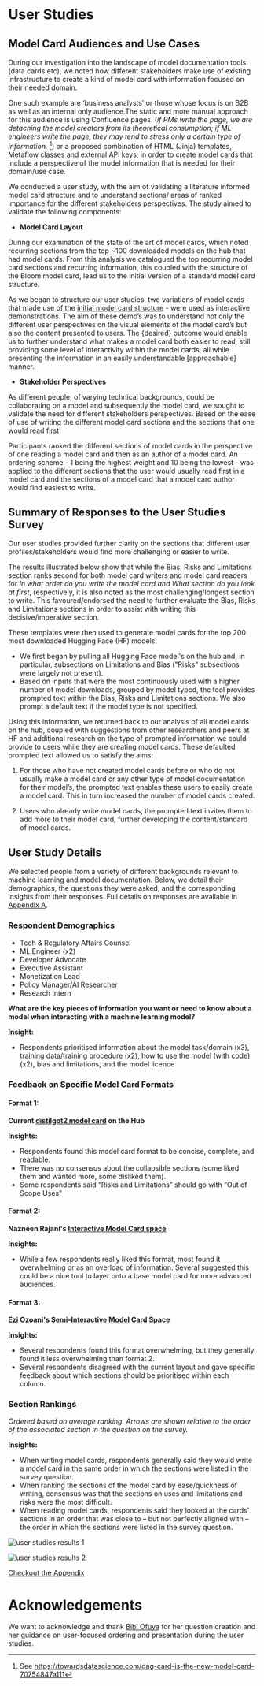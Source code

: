 # User Studies
## Model Card Audiences and Use Cases

During our investigation into the landscape of model documentation tools (data cards etc), we noted how different stakeholders make use of existing infrastructure to create a kind of model card with information focused on their needed domain.

One such example are ‘business analysts’ or those whose focus is on B2B as well as an internal only audience.The static and more manual approach for this audience is using Confluence pages. (*if PMs write the page, we are detaching the model creators from its theoretical consumption; if ML engineers write the page, they may tend to stress only a certain type of information.* [^1]) or a proposed combination of HTML (Jinja) templates, Metaflow classes and external APi keys, in order to create model cards that include a perspective of the model information that is needed for their domain/use case. 

We conducted a user study, with the aim of validating a literature informed model card structure and to understand sections/ areas of ranked importance for the different stakeholders perspectives. The study aimed to validate the following components:

* **Model Card Layout** 

During our examination of the state of the art of model cards, which noted recurring sections from the top ~100 downloaded models on the hub that had model cards. From this analysis we catalogued the top recurring model card sections and recurring information, this coupled with the structure of the Bloom model card, lead us to the initial version of a standard model card structure. 

As we began to structure our user studies, two variations of model cards - that made use of the [initial model card structure](http://github.com/huggingface/hub-docs/docs/hub/model-card-annotated.md) - were used as interactive demonstrations. The aim of these demo’s was to understand not only the different user perspectives on the visual elements of the model card’s but also the content presented to users. The {desired} outcome would enable us to further understand  what makes a model card both easier to read, still providing some level of interactivity within the model cards, all while presenting the information in an easily understandable [approachable] manner.

* **Stakeholder Perspectives**

As different people, of varying technical backgrounds, could be collaborating on a model and subsequently the model card, we sought to validate the need for different stakeholders perspectives. Based on the ease of use of writing the different model card sections and the sections that one would read first

Participants ranked the different sections of model cards in the perspective of one reading a model card and then as an author of a model card. An ordering scheme - 1 being the highest weight and 10 being the lowest - was applied to the different sections that the user would usually read first in a model card and the sections of a model card that a model card author would find easiest to write. 


## Summary of Responses to the User Studies Survey

Our user studies provided further clarity on the sections that different user profiles/stakeholders would find more challenging or easier to write. 

The results illustrated below show that while the Bias, Risks and Limitations section ranks second for both model card writers and model card readers for *In what order do you write the model card and What section do you look at first*, respectively, it is also noted as the most challenging/longest section to write. This favoured/endorsed the need to further evaluate the Bias, Risks and Limitations sections in order to assist with writing this decisive/imperative section.

These templates were then used to generate model cards for the top 200 most downloaded Hugging Face (HF) models. 

* We first began by pulling all Hugging Face model's on the hub and, in particular, subsections on Limitations and Bias ("Risks" subsections were largely not present).
* Based on inputs that were the most continuously used with a higher number of model downloads, grouped by model typed, the tool provides prompted text within the Bias, Risks and Limitations sections. We also prompt a default text if the model type is not specified.

Using this information, we returned back to our analysis of all model cards on the hub, coupled with suggestions from other researchers and peers at HF and additional research on the type of prompted information we could provide to users while they are creating model cards. These defaulted prompted text allowed us to satisfy the aims:

1) For those who have not created model cards before or who do not usually make a model card or any other type of model documentation for their model’s, the prompted text enables these users to easily create a model card. This in turn increased the number of model cards created.
   
2) Users who already write model cards, the prompted text invites them to add more to their model card, further developing the content/standard of model cards. 

## User Study Details

We selected people from a variety of different backgrounds relevant to machine learning and model documentation. Below, we detail their demographics, the questions they were asked, and the corresponding insights from their responses. Full details on responses are available in [Appendix A](./model-card-appendix#appendix-A).

### Respondent Demographics

* Tech & Regulatory Affairs Counsel
* ML Engineer (x2)
* Developer Advocate
* Executive Assistant
* Monetization Lead
* Policy Manager/AI Researcher
* Research Intern

**What are the key pieces of information you want or need to know about a model when interacting with a machine learning model?**

**Insight:**

* Respondents prioritised information about the model task/domain (x3), training data/training procedure (x2), how to use the model (with code) (x2), bias and limitations, and the model licence

### Feedback on Specific Model Card Formats

#### Format 1: 
**Current [distilgpt2 model card](https://huggingface.co/distilgpt2) on the Hub**

**Insights:**

* Respondents found this model card format to be concise, complete, and readable. 
* There was no consensus about the collapsible sections (some liked them and wanted more, some disliked them). 
* Some respondents said “Risks and Limitations” should go with “Out of Scope Uses”

#### Format 2: 
**Nazneen Rajani's [Interactive Model Card space](https://huggingface.co/spaces/nazneen/interactive-model-cards)**

**Insights:**

* While a few respondents really liked this format, most found it overwhelming or as an overload of information. Several suggested this could be a nice tool to layer onto a base model card for more advanced audiences.

#### Format 3: 
**Ezi Ozoani's [Semi-Interactive Model Card Space](https://huggingface.co/spaces/Ezi/ModelCardsAnalysis)**

**Insights:**

* Several respondents found this format overwhelming, but they generally found it less overwhelming than format 2.
* Several respondents disagreed with the current layout and gave specific feedback about which sections should be prioritised within each column.


### Section Rankings
*Ordered based on average ranking. Arrows are shown relative to the order of the associated section in the question on the survey.*

**Insights:** 
* When writing model cards, respondents generally said they would write a model card in the same order in which the sections were listed in the survey question.
* When ranking the sections of the model card by ease/quickness of writing, consensus was that the sections on uses and limitations and risks were the most difficult.
* When reading model cards, respondents said they looked at the cards’ sections in an order that was close to – but not perfectly aligned with – the order in which the sections were listed in the survey question.

![user studies results 1](https://huggingface.co/datasets/huggingface/documentation-images/blob/main/hub/usaer-studes-responses(1).png) 

![user studies results 2](https://huggingface.co/datasets/huggingface/documentation-images/blob/main/hub/user-studies-responses(2).png) 


<Tip>

 [Checkout the Appendix](./model-card-appendix)

 </Tip>


Acknowledgements
================

We want to acknowledge and thank [Bibi Ofuya](https://www.figma.com/proto/qrPCjWfFz5HEpWqQ0PJSWW/Bibi's-Portfolio?page-id=0%3A1&node-id=1%3A28&viewport=243%2C48%2C0.2&scaling=min-zoom&starting-point-node-id=1%3A28) for her question creation and her guidance on user-focused ordering and presentation during the user studies.


[^1]: See https://towardsdatascience.com/dag-card-is-the-new-model-card-70754847a111
